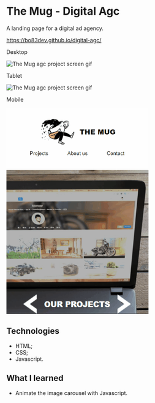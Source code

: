 # The Mug - Digital Agc

A landing page for a digital ad agency. 

https://bo83dev.github.io/digital-agc/

Desktop 

<img src="./src/mug-desktop-screen.gif" alt="The Mug agc project screen gif">

Tablet

<img src="./src/mug-tablet-screen.gif" alt="The Mug agc project screen gif">

Mobile

<img src="./src/mug-mobile-screen.gif" alt="The Mug agc project screen gif">


## Technologies

- HTML;
- CSS;
- Javascript.

## What I learned

- Animate the image carousel with Javascript.

